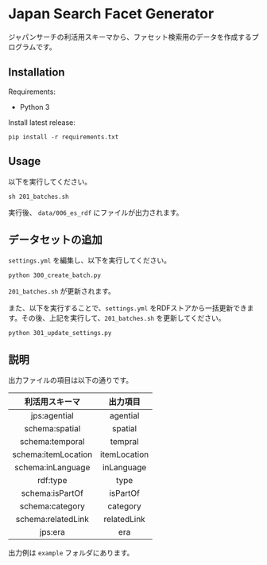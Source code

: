 # Japan Search Facet Generator

ジャパンサーチの利活用スキーマから、ファセット検索用のデータを作成するプログラムです。

## Installation

Requirements:

- Python 3

Install latest release:

```
pip install -r requirements.txt
```

## Usage

以下を実行してください。

```
sh 201_batches.sh
```

実行後、 `data/006_es_rdf` にファイルが出力されます。

## データセットの追加

`settings.yml` を編集し、以下を実行してください。

```
python 300_create_batch.py
```
`201_batches.sh` が更新されます。

また、以下を実行することで、`settings.yml` をRDFストアから一括更新できます。その後、上記を実行して、`201_batches.sh` を更新してください。

```
python 301_update_settings.py
```

## 説明

出力ファイルの項目は以下の通りです。

| 利活用スキーマ | 出力項目  |
| :---:   | :-: |
| jps:agential | agential |
| schema:spatial | spatial |
| schema:temporal | tempral |
| schema:itemLocation | itemLocation |
| schema:inLanguage | inLanguage |
| rdf:type | type |
| schema:isPartOf | isPartOf |
| schema:category | category |
| schema:relatedLink | relatedLink |
| jps:era | era |

出力例は `example` フォルダにあります。